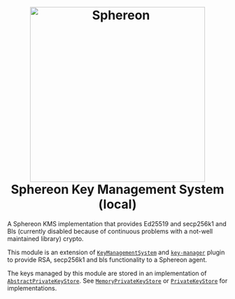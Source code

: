 <!--suppress HtmlDeprecatedAttribute -->
<h1 align="center">
  <br>
  <a href="https://www.sphereon.com"><img src="https://sphereon.com/content/themes/sphereon/assets/img/logo.svg" alt="Sphereon" width="400"></a>
  <br>Sphereon Key Management System (local)
  <br>
</h1>

A Sphereon KMS implementation that provides Ed25519 and secp256k1 and Bls (currently disabled because of continuous problems with a not-well maintained library) crypto.

This module is an extension of [`KeyManagementSystem`](../../node_modules/@veramo/kms-local/src/key-management-system.ts) and
[`key-manager`](../../node_modules/@veramo/key-manager/src/key-manager.ts) plugin to provide RSA, secp256k1 and bls functionality to a
Sphereon agent.

The keys managed by this module are stored in an implementation
of [`AbstractPrivateKeyStore`](../key-manager/src/abstract-private-key-store.ts).
See [`MemoryPrivateKeyStore`](../key-manager/src/memory-key-store.ts#L43)
or [`PrivateKeyStore`](../data-store/src/identifier/private-key-store.ts) for implementations.
